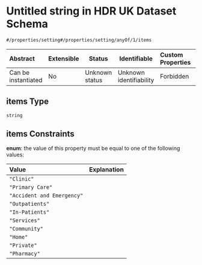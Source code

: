 # Untitled string in HDR UK Dataset Schema

```txt
#/properties/setting#/properties/setting/anyOf/1/items
```




| Abstract            | Extensible | Status         | Identifiable            | Custom Properties | Additional Properties | Access Restrictions | Defined In                                                                    |
| :------------------ | ---------- | -------------- | ----------------------- | :---------------- | --------------------- | ------------------- | ----------------------------------------------------------------------------- |
| Can be instantiated | No         | Unknown status | Unknown identifiability | Forbidden         | Allowed               | none                | [dataset.schema.json\*](../schema/dataset.schema.json "open original schema") |

## items Type

`string`

## items Constraints

**enum**: the value of this property must be equal to one of the following values:

| Value                      | Explanation |
| :------------------------- | ----------- |
| `"Clinic"`                 |             |
| `"Primary Care"`           |             |
| `"Accident and Emergency"` |             |
| `"Outpatients"`            |             |
| `"In-Patients"`            |             |
| `"Services"`               |             |
| `"Community"`              |             |
| `"Home"`                   |             |
| `"Private"`                |             |
| `"Pharmacy"`               |             |
